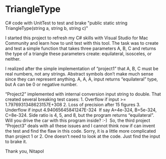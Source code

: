 # TriangleType
C# code with UnitTest to test and brake "public static string TriangleType(string a, string b, string c)"

I started this project to refresh my C# skills with Visual Studio for Mac Community and learn how to unit test with this tool. The task was to create and test a simple function that takes three parameters A, B, C and returns the type of a triangle these parameters create: equilateral, isosceles, or neither.

I realized after the simple implementation of “project1” that A, B, C must be real numbers,  not any strings. Abstract symbols don’t make much sense since they can represent anything. A, A, A, input returns “equilateral” type, but A can be 0 or negative number.

“Project2” implemented with internal conversion input string to double. That created several breaking test cases:
	1. Overflow if input >= 1.7976931348623157E+308
	2. Loss of precision after 15 figures 
	3. Underflow if input 4.94065645841247E-324
 If say A=4e-324, B=5e-324, C=8e-324. Side ratio is 4, 5, and 8, but the program returns “equilateral”. Will you drive the car with this program inside? :-)  
So, the third project “Project3” deals with all these issues and I cannot think now if can invent the test and find the flaw in this code. Sorry, it is a little more complicated than project 1 or 2. 
One doesn’t need to look  at the code. Just find the input to brake it.

Thank you,
Nitapol
